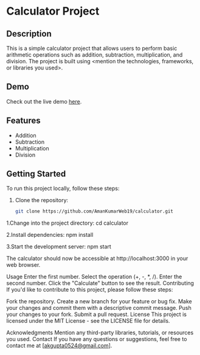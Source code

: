 # Calculator Project

## Description

This is a simple calculator project that allows users to perform basic arithmetic operations such as addition, subtraction, multiplication, and division. The project is built using <mention the technologies, frameworks, or libraries you used>.

## Demo

Check out the live demo [here](https://calculator-eta-smoky-41.vercel.app/).

## Features

- Addition
- Subtraction
- Multiplication
- Division

## Getting Started

To run this project locally, follow these steps:

1. Clone the repository:

   ```bash
   git clone https://github.com/AmanKumarWeb19/calculator.git
1.Change into the project directory:
   cd calculator
   
2.Install dependencies:
   npm install
   
3.Start the development server:
   npm start
   
The calculator should now be accessible at http://localhost:3000 in your web browser.

Usage
Enter the first number.
Select the operation (+, -, *, /).
Enter the second number.
Click the "Calculate" button to see the result.
Contributing
If you'd like to contribute to this project, please follow these steps:

Fork the repository.
Create a new branch for your feature or bug fix.
Make your changes and commit them with a descriptive commit message.
Push your changes to your fork.
Submit a pull request.
License
This project is licensed under the MIT License - see the LICENSE file for details.

Acknowledgments
Mention any third-party libraries, tutorials, or resources you used.
Contact
If you have any questions or suggestions, feel free to contact me at [akgupta0524@gmail.com].
